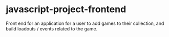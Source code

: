 # javascript-project-frontend

Front end for an application for a user to add games to their collection, and build loadouts / events related to the game.